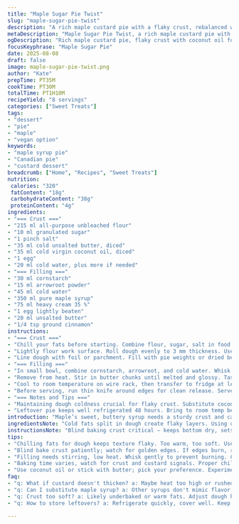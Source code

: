 ```yaml
---
title: "Maple Sugar Pie Twist"
slug: "maple-sugar-pie-twist"
description: "A rich maple custard pie with a flaky crust, rebalanced with a pinch less sugar and half the butter replaced by coconut oil for a subtle tropical note. Enhanced texture through cornstarch and arrowroot combo thickener with a dash of cinnamon for warmth. This adapts traditional Maple Pie fundamentals, tuned for home kitchens and flavor layers. Techniques focus on dough handling, blind baking cues, and cooking to custard consistency. Ideal cold or room temp, garnished with whipped cream or vanilla ice cream. No nuts, vegetarian friendly. Pay attention to crust browning and custard jiggle - key indicators of doneness. Adds lengthier chilling for firm slice."
metaDescription: "Maple Sugar Pie Twist, a rich maple custard pie with a flaky crust and a hint of coconut. Great balance and texture."
ogDescription: "Rich maple custard pie, flaky crust with coconut oil for tropical notes. Perfect with ice cream or whipped cream. Ultimate comfort dessert."
focusKeyphrase: "Maple Sugar Pie"
date: 2025-08-08
draft: false
image: maple-sugar-pie-twist.png
author: "Kate"
prepTime: PT35M
cookTime: PT30M
totalTime: PT1H10M
recipeYield: "8 servings"
categories: ["Sweet Treats"]
tags:
- "dessert"
- "pie"
- "maple"
- "vegan option"
keywords:
- "maple syrup pie"
- "Canadian pie"
- "custard dessert"
breadcrumb: ["Home", "Recipes", "Sweet Treats"]
nutrition: 
 calories: "320"
 fatContent: "18g"
 carbohydrateContent: "38g"
 proteinContent: "4g"
ingredients:
- "=== Crust ==="
- "215 ml all-purpose unbleached flour"
- "10 ml granulated sugar"
- "1 pinch salt"
- "35 ml cold unsalted butter, diced"
- "35 ml cold virgin coconut oil, diced"
- "1 egg"
- "20 ml cold water, plus more if needed"
- "=== Filling ==="
- "30 ml cornstarch"
- "15 ml arrowroot powder"
- "45 ml cold water"
- "350 ml pure maple syrup"
- "75 ml heavy cream 35 %"
- "1 egg lightly beaten"
- "20 ml unsalted butter"
- "1/4 tsp ground cinnamon"
instructions:
- "=== Crust ==="
- "Chill your fats before starting. Combine flour, sugar, salt in food processor dry bowl. Pulse to mix. Scatter in cold butter and coconut oil cubes. Pulse short bursts, watch for pea-sized bits. Stop before melting. Add egg and water gradually. Pulse to bring dough to shaggy mass. If still crumbly, add splash more water, tablespoon at a time. Don’t overwork or dough gets tough. Gather with hands, press into disc. Wrap tightly. Refrigerate 35 min."
- "Lightly flour work surface. Roll dough evenly to 3 mm thickness. Use gentle back and forth motion, keep dough moving so it doesn’t stick or tear. Transfer to 23 cm tart pan, press edges firmly. Trim overhang. Dock surface with fork all over. Refrigerate shell 20 min to rest and set shape. Meanwhile, preheat oven to 215°C (420°F), rack set low."
- "Line dough with foil or parchment. Fill with pie weights or dried beans. Bake blind for about 12 minutes. Remove foil and weights carefully—watch steam. Continue baking another 12 minutes or until crust edges turn golden and bottom looks dry but not browned dark. Let cool fully before filling."
- "=== Filling ==="
- "In small bowl, combine cornstarch, arrowroot, and cold water. Whisk until smooth lumps disappear. Pour into medium saucepan. Stir in maple syrup, cream, beaten egg, and cinnamon. Use low heat. Constantly whisk to avoid clumps and scorching. Bubble should start gently. Once it thickens and coats the whisk like pudding, simmer exactly 1 minute."
- "Remove from heat. Stir in butter chunks until melted and glossy. Taste for seasoning balance – add pinch salt if needed, subtle caramel aroma should rise. Pour warm filling into cooled crust immediately, smooth top with spatula."
- "Cool to room temperature on wire rack, then transfer to fridge at least 3 hours—or longer—to fully set. Jiggly but stable is right texture. If overcooked, custard toughens; undercooked, it’s runny."
- "Before serving, run thin knife around edges for clean release. Serve slices with cold vanilla bean ice cream or lightly sweetened whipped cream."
- "=== Notes and Tips ==="
- "Maintaining dough coldness crucial for flaky crust. Substitute coconut oil with extra butter if not preferred. Arrowroot adds silkiness and clarity, but cornstarch alone works with shorter cook. Adjust oven rack if bottom crust burns – lower is better. Blind baking essential to avoid soggy bottom; weight keeps crust flat. Watch filling closely while heating – maple sugars burn fast."
- "Leftover pie keeps well refrigerated 48 hours. Bring to room temp before eating for best flavor and texture."
introduction: "Maple’s sweet, buttery syrup needs a sturdy crust and cautious cooking. Too hot, and sugars scorch, too cool, and filling won’t set. Gorgeous pie comes from precise crust chill, timed blind bake, and custard that thickens just right. Coconut oil in crust tames butter’s heaviness — subtle exotic note. Thickener duo stabilizes maple in a smooth creamy bed, cinnamon adds background warmth. This slice isn’t about sugar rush; it’s careful balance and textural layers. Watch your dough texture; no sticky mess or crumbly shreds. Learn visual signs. When crust crackles golden and filling barely jiggles, you’re on."
ingredientsNote: "Cold fats split in dough create flaky layers. Using unbleached flour keeps pure flavor. Adding coconut oil tames heavy butter, adds tender crumb with hint tropical. The sugar in crust reduced slightly to prevent sweetness overload; maple syrup dominates filling flavor. Cornstarch alone firms up well, but arrowroot adds gloss and silky mouthfeel, slows coagulation for smooth custard. Never rush hydration or mix aggressively, dough builds gluten, tough crust. Keep water cold; add in tiny amounts. Cinnamon in filling isn’t traditional but intelligent flavor lift. Heavy cream subs full fat milk or half and half for richer custard. Butter at finish adds silkiness, caramel fragrance."
instructionsNote: "Blind baking crust critical — keeps bottom dry, sets edges. Weighting prevents shrinking, bubbling. Removing weights key when edges show golden color, underbaking leads to soggy base, overbaking breaks the dough matrix, crumbly or burnt edges. Whisk filling off heat first to disperse starch, prevents clumping. Heat low, steady whisk; if heat too high, maple syrup burns, bitterness spoils pie. Watch custard coat whisk, glossy, thickened, not grainy. Stir in butter off stove; butter cools mix slightly, smooths texture. Pour immediately into cooled shell or risk soggy bottom. Chill time can be extended for firmer cut; slicing too soon causes foul leakage. Slice cleanly with hot knife—wipe each cut. Add cream or ice cream for contrast against dense texture."
tips:
- "Chilling fats for dough keeps texture flaky. Too warm, too soft. Use unbleached flour for pure taste. Always keep water cold when mixing dough."
- "Blind bake crust patiently; watch for golden edges. If edges burn, reduce temperature or lower rack. Cornstarch mixes with arrowroot for creamy filling. Don't rush custard cooking."
- "Filling needs stirring, low heat. Whisk gently to prevent burning. Custard should coat whisk thickly. If clumpy, restart that step for smoother finish. Cold water in dough is crucial."
- "Baking time varies, watch for crust and custard signals. Proper chill times crucial for set filling. If they jiggle too much, they need longer chill. Don't rush slicing."
- "Use coconut oil or stick with butter; pick your preference. Experiment with flavorings, cinnamon works well. Leftovers last well in fridge but store carefully to retain texture."
faq:
- "q: What if custard doesn't thicken? a: Maybe heat too high or rushed cooking. Whisk constantly, slow and steady coats whisk perfectly."
- "q: Can I substitute maple syrup? a: Other syrups don't mimic flavor. Experiment but results differ. Honey adds sweetness but maple is key here."
- "q: Crust too soft? a: Likely underbaked or warm fats. Adjust dough handling or baking time for firmer texture; follow chilling steps critical here."
- "q: How to store leftovers? a: Refrigerate quickly, cover well. Keep beyond two days, may affect texture. Serve at room temp for best flavor."

---
```


